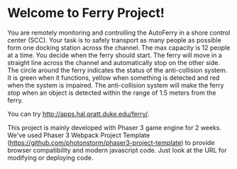# Welcome to Ferry Project!

You are remotely monitoring and controlling the AutoFerry in a shore control center (SCC). Your task is to safely transport as many people as possible form one docking station across the channel. The max capacity is 12 people at a time. You decide when the ferry should start. The ferry will move in a straight line across the channel and automatically stop on the other side. The circle around the ferry indicates the status of the anti-collision system. It is green when it functions, yellow when something is detected and red when the system is impaired. The anti-collision system will make the ferry stop when an object is detected within the range of 1.5 meters from the ferry.

You can try http://apps.hal.pratt.duke.edu/ferry/.

This project is mainly developed with Phaser 3 game engine for 2 weeks. We've used Phaser 3 Webpack Project Template (https://github.com/photonstorm/phaser3-project-template) to provide browser compatibility and modern javascript code. Just look at the URL for modifying or deploying code.